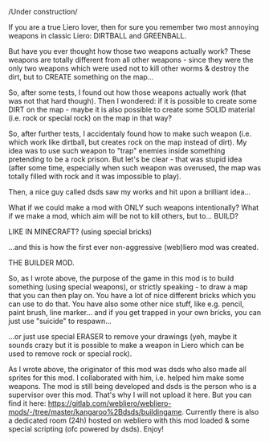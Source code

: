 /Under construction/

If you are a true Liero lover, then for sure you remember two most annoying weapons in classic Liero: DIRTBALL and GREENBALL.

But have you ever thought how those two weapons actually work? These weapons are totally different from all other weapons - since they were the only two weapons which were used not to kill other worms & destroy the dirt, but to CREATE something on the map...

So, after some tests, I found out how those weapons actually work (that was not that hard though). Then I wondered: if it is possible to create some DIRT on the map - maybe it is also possible to create some SOLID material (i.e. rock or special rock) on the map in that way?

So, after further tests, I accidentaly found how to make such weapon (i.e. which work like dirtball, but creates rock on the map instead of dirt). My idea was to use such weapon to "trap" enemies inside something pretending to be a rock prison. But let's be clear - that was stupid idea (after some time, especially when such weapon was overused, the map was totally filled with rock and it was impossible to play).

Then, a nice guy called dsds saw my works and hit upon a brilliant idea...

What if we could make a mod with ONLY such weapons intentionally? What if we make a mod, which aim will be not to kill others, but to... BUILD?

LIKE IN MINECRAFT? (using special bricks)

...and this is how the first ever non-aggressive (web)liero mod was created.

THE BUILDER MOD.

So, as I wrote above, the purpose of the game in this mod is to build something (using special weapons), or strictly speaking - to draw a map that you can then play on. You have a lot of nice different bricks which you can use to do that. You have also some other nice stuff, like e.g. pencil, paint brush, line marker... and if you get trapped in your own bricks, you can just use "suicide" to respawn...

...or just use special ERASER to remove your drawings (yeh, maybe it sounds crazy but it is possible to make a weapon in Liero which can be used to remove rock or special rock).

As I wrote above, the originator of this mod was dsds who also made all sprites for this mod. I collaborated with him, i.e. helped him make some weapons. The mod is still being developed and dsds is the person who is a supervisor over this mod. That's why I will not upload it here. But you can find it here: https://gitlab.com/webliero/webliero-mods/-/tree/master/kangaroo%2Bdsds/buildingame. Currently there is also a dedicated room (24h) hosted on webliero with this mod loaded & some special scripting (ofc powered by dsds). Enjoy!
